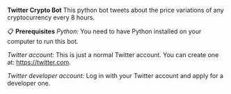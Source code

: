 **Twitter Crypto Bot**
This python bot tweets about the price variations of any cryptocurrency every 8 hours.

📋 **Prerequisites**
*Python:* You need to have Python installed on your computer to run this bot.

*Twitter account:* This is just a normal Twitter account. You can create one at: https://twitter.com.

*Twitter developer account:* Log in with your Twitter account and apply for a developer one.
